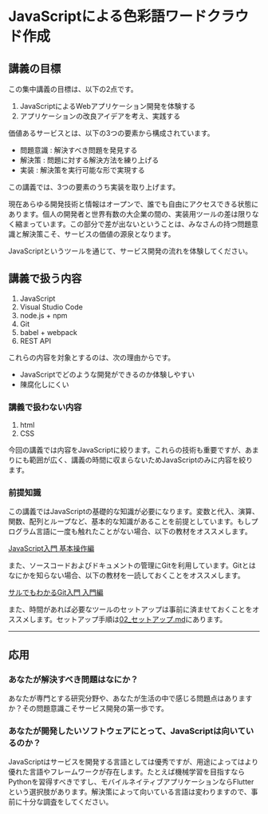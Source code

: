 # JavaScriptによる色彩語ワードクラウド作成

## 講義の目標

この集中講義の目標は、以下の2点です。

1.  JavaScriptによるWebアプリケーション開発を体験する
2.  アプリケーションの改良アイデアを考え、実践する

価値あるサービスとは、以下の3つの要素から構成されています。

-   問題意識 : 解決すべき問題を発見する
-   解決策 : 問題に対する解決方法を練り上げる
-   実装 : 解決策を実行可能な形で実現する

この講義では、3つの要素のうち実装を取り上げます。

現在あらゆる開発技術と情報はオープンで、誰でも自由にアクセスできる状態にあります。個人の開発者と世界有数の大企業の間の、実装用ツールの差は限りなく縮まっています。この部分で差が出ないということは、みなさんの持つ問題意識と解決策こそ、サービスの価値の源泉となります。

JavaScriptというツールを通じて、サービス開発の流れを体験してください。

## 講義で扱う内容

1.  JavaScript
2.  Visual Studio Code
3.  node.js + npm
4.  Git
5.  babel + webpack
6.  REST API

これらの内容を対象とするのは、次の理由からです。

-   JavaScriptでどのような開発ができるのか体験しやすい
-   陳腐化しにくい

### 講義で扱わない内容

1.  html
2.  CSS

今回の講義では内容をJavaScriptに絞ります。これらの技術も重要ですが、あまりにも範囲が広く、講義の時間に収まらないためJavaScriptのみに内容を絞ります。

### 前提知識

この講義ではJavaScriptの基礎的な知識が必要になります。変数と代入、演算、関数、配列とループなど、基本的な知識があることを前提としています。もしプログラム言語に一度も触れたことがない場合、以下の教材をオススメします。

[JavaScript入門 基本操作編](https://codeprep.jp/books/3)

また、ソースコードおよびドキュメントの管理にGitを利用しています。Gitとはなにかを知らない場合、以下の教材を一読しておくことをオススメします。

[サルでもわかるGit入門 入門編](https://backlog.com/ja/git-tutorial/intro/01/)

また、時間があれば必要なツールのセットアップは事前に済ませておくことをオススメします。セットアップ手順は[02\_セットアップ.md](./02_セットアップ.md)にあります。

* * *

## 応用

### あなたが解決すべき問題はなにか？

あなたが専門とする研究分野や、あなたが生活の中で感じる問題点はありますか？その問題意識こそサービス開発の第一歩です。

### あなたが開発したいソフトウェアにとって、JavaScriptは向いているのか？

JavaScriptはサービスを開発する言語としては優秀ですが、用途によってはより優れた言語やフレームワークが存在します。たとえば機械学習を目指すならPythonを習得すべきですし、モバイルネイティブアプリケーションならFlutterという選択肢があります。解決策によって向いている言語は変わりますので、事前に十分な調査をしてください。

